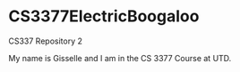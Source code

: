 # CS3377ElectricBoogaloo
CS337 Repository 2

My name is Gisselle and I am in the CS 3377 Course at UTD.
